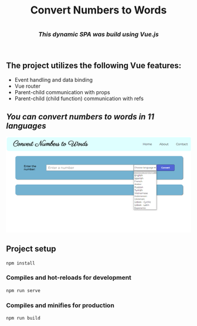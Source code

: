 #

<h1 align="center"> <strong>Convert Numbers to Words </strong> <h1>
<h3 align="center" style="font-style: italic;">This dynamic SPA was build using <strong>Vue.js</strong></h3>
</br>

## The project utilizes the following Vue features:

- Event handling and data binding
- Vue router
- Parent-child communication with props
- Parent-child (child function) communication with refs

## _You can convert numbers to words in **11** languages_

![Alt homepage](src/assets/readme/home_screen.png?raw=true "Homepage Screenshot")

## Project setup

```
npm install
```

### Compiles and hot-reloads for development

```
npm run serve
```

### Compiles and minifies for production

```
npm run build
```
